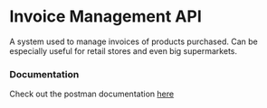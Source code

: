 # Invoice Management API
A system used to manage invoices of products purchased. Can be especially useful for retail stores and even big supermarkets.

### Documentation
Check out the postman documentation [here](https://documenter.getpostman.com/view/25448393/2sA3BuW8d9)